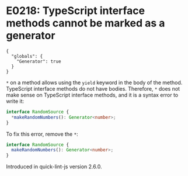 # E0218: TypeScript interface methods cannot be marked as a generator

```config-for-examples
{
  "globals": {
    "Generator": true
  }
}
```

`*` on a method allows using the `yield` keyword in the body of the method.
TypeScript interface methods do not have bodies. Therefore, `*` does not make
sense on TypeScript interface methods, and it is a syntax error to write it:

```typescript
interface RandomSource {
  *makeRandomNumbers(): Generator<number>;
}
```

To fix this error, remove the `*`:

```typescript
interface RandomSource {
  makeRandomNumbers(): Generator<number>;
}
```

Introduced in quick-lint-js version 2.6.0.
